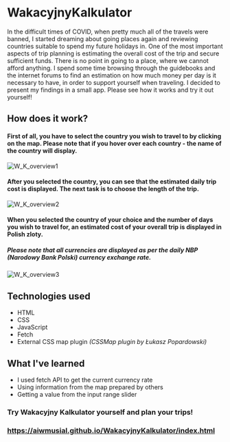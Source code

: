 # WakacyjnyKalkulator
In the difficult times of COVID, when pretty much all of the travels were banned, I started dreaming about going places again and reviewing countries suitable to spend my future holidays in. 
One of the most important aspects of trip planning is estimating the overall cost of the trip and secure sufficient funds. There is no point in going to a place, where we cannot afford anything. 
I spend some time browsing through the guidebooks and the internet forums to find an estimation on how much money per day is it necessary to have, in order to support yourself when traveling.
I decided to present my findings in a small app. Please see how it works and try it out yourself!



## How does it work?

#### First of all, you have to select the country you wish to travel to by clicking on the map. Please note that if you hover over each country - the name of the country will display.
![W_K_overview1](https://user-images.githubusercontent.com/53020292/123551540-93bfdb80-d772-11eb-8853-d718b588ffb5.PNG)

#### After you selected the country, you can see that the estimated daily trip cost is displayed. The next task is to choose the length of the trip.
![W_K_overview2](https://user-images.githubusercontent.com/53020292/123551571-adf9b980-d772-11eb-8a84-a155bfdeb3c9.PNG)

#### When you selected the country of your choice and the number of days you wish to travel for, an estimated cost of your overall trip is displayed in Polish zloty. 
##### Please note that all currencies are displayed as per the daily NBP (Narodowy Bank Polski) currency exchange rate.
![W_K_overview3](https://user-images.githubusercontent.com/53020292/123551583-c23db680-d772-11eb-9fa4-45da0c392698.PNG)

## Technologies used

* HTML
* CSS 
* JavaScript
* Fetch
* External CSS map plugin *(CSSMap plugin by Łukasz Popardowski)*

## What I've learned

* I used fetch API to get the current currency rate
* Using information from the map prepared by others
* Getting a value from the input range slider

### Try Wakacyjny Kalkulator yourself and plan your trips!

### https://aiwmusial.github.io/WakacyjnyKalkulator/index.html
